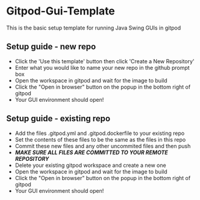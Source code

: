 # Gitpod-Gui-Template
This is the basic setup template for running Java Swing GUIs in gitpod

## Setup guide - new repo
- Click the 'Use this template' button then click 'Create a New Repository'
- Enter what you would like to name your new repo in the github prompt box
- Open the workspace in gitpod and wait for the image to build
- Click the "Open in browser" button on the popup in the bottom right of gitpod
- Your GUI environment should open!

## Setup guide - existing repo
- Add the files .gitpod.yml and .gitpod.dockerfile to your existing repo
- Set the contents of these files to be the same as the files in this repo
- Commit these new files and any other uncommited files and then push
- ***MAKE SURE ALL FILES ARE COMMITTED TO YOUR REMOTE REPOSITORY***
- Delete your existing gitpod workspace and create a new one
- Open the workspace in gitpod and wait for the image to build
- Click the "Open in browser" button on the popup in the bottom right of gitpod
- Your GUI environment should open!
